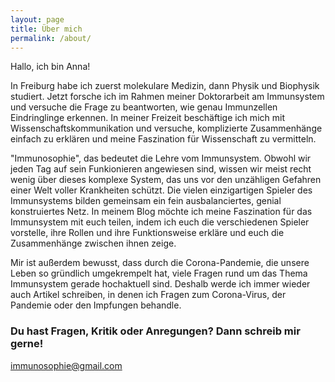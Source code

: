 ```yaml
---
layout: page
title: Über mich
permalink: /about/
---
```

Hallo, ich bin Anna!

In Freiburg habe ich zuerst molekulare Medizin, dann Physik und Biophysik studiert. Jetzt forsche ich im Rahmen meiner Doktorarbeit am Immunsystem und versuche die Frage zu beantworten, wie genau Immunzellen Eindringlinge erkennen. In meiner Freizeit beschäftige ich mich mit Wissenschaftskommunikation und versuche, komplizierte Zusammenhänge einfach zu erklären und meine Faszination für Wissenschaft zu vermitteln.

"Immunosophie", das bedeutet die Lehre vom Immunsystem. Obwohl wir jeden Tag auf sein Funkionieren angewiesen sind, wissen wir meist recht wenig über dieses komplexe System, das uns vor den unzähligen Gefahren einer Welt voller Krankheiten schützt. Die vielen einzigartigen Spieler des Immunsystems bilden gemeinsam ein fein ausbalanciertes, genial konstruiertes Netz. In meinem Blog möchte ich meine Faszination für das Immunsystem mit euch teilen, indem ich euch die verschiedenen Spieler vorstelle, ihre Rollen und ihre Funktionsweise erkläre und euch die Zusammenhänge zwischen ihnen zeige. 

Mir ist außerdem bewusst, dass durch die Corona-Pandemie, die unsere Leben so gründlich umgekrempelt hat, viele Fragen rund um das Thema Immunsystem gerade hochaktuell sind. Deshalb werde ich immer wieder auch Artikel schreiben, in denen ich Fragen zum Corona-Virus, der Pandemie oder den Impfungen behandle. 

### Du hast Fragen, Kritik oder Anregungen? Dann schreib mir gerne!


[immunosophie@gmail.com](mailto:immunosophie@gmail.com)

